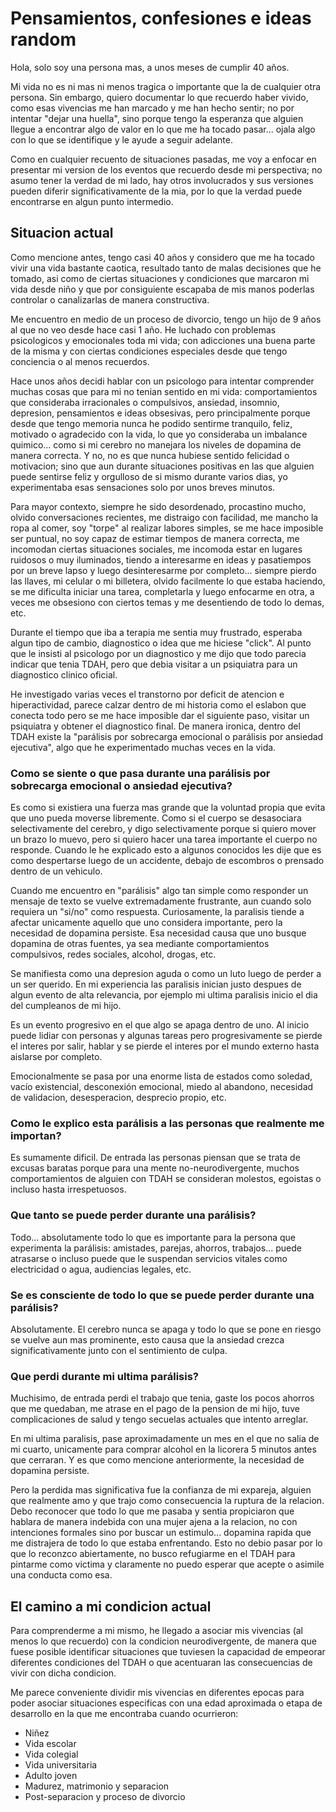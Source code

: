 # Pensamientos, confesiones e ideas random

Hola, solo soy una persona mas, a unos meses de cumplir 40 años. 

Mi vida no es ni mas ni menos tragica o importante que la de cualquier otra persona. Sin embargo, quiero documentar lo que recuerdo haber vivido, como esas vivencias me han marcado y me han hecho sentir; no por intentar "dejar una huella", sino porque tengo la esperanza que alguien llegue a encontrar algo de valor en lo que me ha tocado pasar... ojala algo con lo que se identifique y le ayude a seguir adelante. 

Como en cualquier recuento de situaciones pasadas, me voy a enfocar en presentar mi version de los eventos que recuerdo desde mi perspectiva; no asumo tener la verdad de mi lado, hay otros involucrados y sus versiones pueden diferir significativamente de la mia, por lo que la verdad puede encontrarse en algun punto intermedio.


## Situacion actual


Como mencione antes, tengo casi 40 años y considero que me ha tocado vivir una vida bastante caotica, resultado tanto de malas decisiones que he tomado, asi como de ciertas situaciones y condiciones que marcaron mi vida desde niño y que por consiguiente escapaba de mis manos poderlas controlar o canalizarlas de manera constructiva. 

Me encuentro en medio de un proceso de divorcio, tengo un hijo de 9 años al que no veo desde hace casi 1 año. He luchado con problemas psicologicos y emocionales toda mi vida; con adicciones una buena parte de la misma y con ciertas condiciones especiales desde que tengo conciencia o al menos recuerdos.

Hace unos años decidi hablar con un psicologo para intentar comprender muchas cosas que para mi no tenian sentido en mi vida: comportamientos que consideraba irracionales o compulsivos, ansiedad, insomnio, depresion, pensamientos e ideas obsesivas, pero principalmente porque desde que tengo memoria nunca he podido sentirme tranquilo, feliz, motivado o agradecido con la vida, lo que yo consideraba un imbalance quimico... como si mi cerebro no manejara los niveles de dopamina de manera correcta. Y no, no es que nunca hubiese sentido felicidad o motivacion; sino que aun durante situaciones positivas en las que alguien puede sentirse feliz y orgulloso de si mismo durante varios dias, yo experimentaba esas sensaciones solo por unos breves minutos.

Para mayor contexto, siempre he sido desordenado, procastino mucho, olvido conversaciones recientes, me distraigo con facilidad, me mancho la ropa al comer, soy "torpe" al realizar labores simples, se me hace imposible ser puntual, no soy capaz de estimar tiempos de manera correcta, me incomodan ciertas situaciones sociales, me incomoda estar en lugares ruidosos o muy iluminados, tiendo a interesarme en ideas y pasatiempos por un breve lapso y luego desinteresarme por completo... siempre pierdo las llaves, mi celular o mi billetera, olvido facilmente lo que estaba haciendo, se me dificulta iniciar una tarea, completarla y luego enfocarme en otra, a veces me obsesiono con ciertos temas y me desentiendo de todo lo demas, etc.

Durante el tiempo que iba a terapia me sentia muy frustrado, esperaba algun tipo de cambio, diagnostico o idea que me hiciese "click". Al punto que le insisti al psicologo por un diagnostico y me dijo que todo parecia indicar que tenia TDAH, pero que debia visitar a un psiquiatra para un diagnostico clinico oficial. 

He investigado varias veces el transtorno por deficit de atencion e hiperactividad, parece calzar dentro de mi historia como el eslabon que conecta todo pero se me hace imposible dar el siguiente paso, visitar un psiquiatra y obtener el diagnostico final. De manera ironica, dentro del TDAH existe la "parálisis por sobrecarga emocional o parálisis por ansiedad ejecutiva", algo que he experimentado muchas veces en la vida.

### Como se siente o que pasa durante una parálisis por sobrecarga emocional o ansiedad ejecutiva?

Es como si existiera una fuerza mas grande que la voluntad propia que evita que uno pueda moverse libremente. Como si el cuerpo se desasociara selectivamente del cerebro, y digo selectivamente porque si quiero mover un brazo lo muevo, pero si quiero hacer una tarea importante el cuerpo no responde. Cuando le he explicado esto a algunos conocidos les dije que es como despertarse luego de un accidente, debajo de escombros o prensado dentro de un vehiculo.  

Cuando me encuentro en "parálisis" algo tan simple como responder un mensaje de texto se vuelve extremadamente frustrante, aun cuando solo requiera un "si/no" como respuesta. Curiosamente, la paralisis tiende a afectar unicamente aquello que uno considera importante, pero la necesidad de dopamina persiste. Esa necesidad causa que uno busque dopamina de otras fuentes, ya sea mediante comportamientos compulsivos, redes sociales, alcohol, drogas, etc. 

Se manifiesta como una depresion aguda o como un luto luego de perder a un ser querido. En mi experiencia las paralisis inician justo despues de algun evento de alta relevancia, por ejemplo mi ultima paralisis inicio el dia del cumpleanos de mi hijo.

Es un evento progresivo en el que algo se apaga dentro de uno. Al inicio puede lidiar con personas y algunas tareas pero progresivamente se pierde el interes por salir, hablar y se pierde el interes por el mundo externo hasta aislarse por completo. 

Emocionalmente se pasa por una enorme lista de estados como soledad, vacío existencial, desconexión emocional, miedo al abandono, necesidad de validacion, desesperacion, desprecio propio, etc.

### Como le explico esta parálisis a las personas que realmente me importan?

Es sumamente dificil. De entrada las personas piensan que se trata de excusas baratas porque para una mente no-neurodivergente, muchos comportamientos de alguien con TDAH se consideran molestos, egoistas o incluso hasta irrespetuosos.

### Que tanto se puede perder durante una parálisis?

Todo... absolutamente todo lo que es importante para la persona que experimenta la parálisis: amistades, parejas, ahorros, trabajos... puede atrasarse o incluso puede que le suspendan servicios vitales como electricidad o agua, audiencias legales, etc.

### Se es consciente de todo lo que se puede perder durante una parálisis?

Absolutamente. El cerebro nunca se apaga y todo lo que se pone en riesgo se vuelve aun mas prominente, esto causa que la ansiedad crezca significativamente junto con el sentimiento de culpa. 

### Que perdi durante mi ultima parálisis?

Muchisimo, de entrada perdi el trabajo que tenia, gaste los pocos ahorros que me quedaban, me atrase en el pago de la pension de mi hijo, tuve complicaciones de salud y tengo secuelas actuales que intento arreglar. 

En mi ultima paralisis, pase aproximadamente un mes en el que no salia de mi cuarto, unicamente para comprar alcohol en la licorera 5 minutos antes que cerraran. Y es que como mencione anteriormente, la necesidad de dopamina persiste. 

Pero la perdida mas significativa fue la confianza de mi expareja, alguien que realmente amo y que trajo como consecuencia la ruptura de la relacion. Debo reconocer que todo lo que me pasaba y sentia propiciaron que hablara de manera indebida con una mujer ajena a la relacion, no con intenciones formales sino por buscar un estimulo... dopamina rapida que me distrajera de todo lo que estaba enfrentando. Esto no debio pasar por lo que lo reconzco abiertamente, no busco refugiarme en el TDAH para pintarme como victima y claramente no puedo esperar que acepte o asimile una conducta como esa.


## El camino a mi condicion actual


Para comprenderme a mi mismo, he llegado a asociar mis vivencias (al menos lo que recuerdo) con la condicion neurodivergente, de manera que fuese posible identificar situaciones que tuviesen la capacidad de empeorar diferentes condiciones del TDAH o que acentuaran las consecuencias de vivir con dicha condicion. 

Me parece conveniente dividir mis vivencias en diferentes epocas para poder asociar situaciones especificas con una edad aproximada o etapa de desarrollo en la que me encontraba cuando ocurrieron:

- Niñez
- Vida escolar
- Vida colegial
- Vida universitaria
- Adulto joven
- Madurez, matrimonio y separacion
- Post-separacion y proceso de divorcio

  

